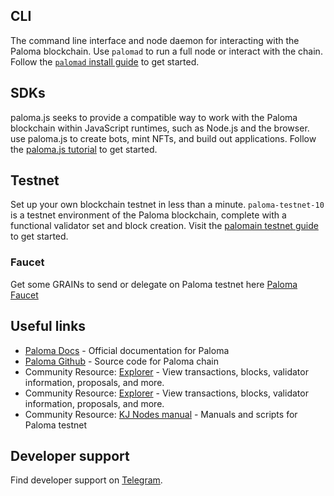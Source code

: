 ## CLI

The command line interface and node daemon for interacting with the Paloma blockchain. Use `palomad` to run a full node or interact with the chain. Follow the [`palomad` install guide](../palomad/install-palomad) to get started.

## SDKs

paloma.js seeks to provide a compatible way to work with the Paloma blockchain within JavaScript runtimes, such as Node.js and the browser. use paloma.js to create bots, mint NFTs, and build out applications. Follow the [paloma.js tutorial](../paloma-js/getting-started.md) to get started.

<!--- Use paloma.py ... ---> 

## Testnet

Set up your own blockchain testnet in less than a minute. `paloma-testnet-10` is a testnet environment of the Paloma blockchain, complete with a functional validator set and block creation. Visit the [palomain testnet guide](../palomain/using-palomain-testnet) to get started.


### Faucet
Get some GRAINs to send or delegate on Paloma testnet here [Paloma Faucet](https://faucet.palomaswap.com/)

## Useful links

- [Paloma Docs](https://palomachain.com/docs/) - Official documentation for Paloma
- [Paloma Github](https://github.com/palomachain) - Source code for Paloma chain
- Community Resource: [Explorer](https://paloma.explorers.guru/) - View transactions, blocks, validator information, proposals, and more.
- Community Resource: [Explorer](https://exp.nodeist.net/Paloma) - View transactions, blocks, validator information, proposals, and more.
- Community Resource: [KJ Nodes manual](https://github.com/kj89/testnet_manuals/tree/main/paloma) - Manuals and scripts for Paloma testnet

## Developer support
    
Find developer support on [Telegram](https://t.me/palomachain).
    
<!---### Discord instructions
    
///1. Join the [Paloma Discord server]().
    
///2. Pick up the `Developer Role` by clicking on the computer icon (💻) under the **#get_roles** channel ---> 
        
        
<!---## Wallet Provider and Templates

Wallet Provider makes it easy to connect a React-based web app to Paloma Station. 
Follow the [Wallet Provider tutorial](../wallet-provider/wallet-provider-tutorial.md) to get started. ---> 
    

